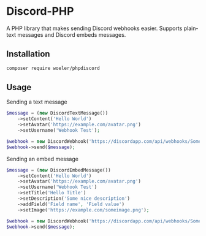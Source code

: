 # Discord-PHP
A PHP library that makes sending Discord webhooks easier. Supports plain-text messages and Discord embeds messages.

## Installation
```sh
composer require woeler/phpdiscord
```

## Usage
Sending a text message
```php
$message = (new DiscordTextMessage())
    ->setContent('Hello World')
    ->setAvatar('https://example.com/avatar.png')
    ->setUsername('Webhook Test');

$webhook = new DiscordWebhook('https://discordapp.com/api/webhooks/SomeWebHook');
$webhook->send($message);
```

Sending an embed message
```php
$message = (new DiscordEmbedMessage())
    ->setContent('Hello World')
    ->setAvatar('https://example.com/avatar.png')
    ->setUsername('Webhook Test')
    ->setTitle('Hello Title')
    ->setDescription('Some nice description')
    ->addField('Field name', 'Field value')
    ->setImage('https://example.com/someimage.png');

$webhook = new DiscordWebhook('https://discordapp.com/api/webhooks/SomeWebHook');
$webhook->send($message);
```